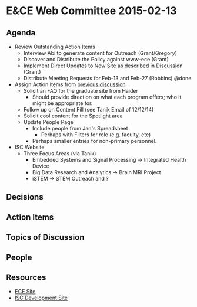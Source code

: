 # E&CE Web Committee 2015-02-13

## Agenda

* Review Outstanding Action Items
  - Interview Abi to generate content for Outreach (Grant/Gregory)
  - Discover and Distribute the Policy against www-ece (Grant)
  - Implement Direct Updates to New Site as described in Discussion (Grant)
  - Distribute Meeting Requests for Feb-13 and Feb-27 (Robbins) @done
* Assign Action Items from [previous discussion][3]
  - Solicit an FAQ for the graduate site from Haider
    + Should provide direction on what each program offers; who it might be appropriate for.
  - Follow up on Content Fill (see Tanik Email of 12/12/14)
  - Solicit cool content for the Spotlight area
  - Update People Page
    + Include people from Jan's Spreadsheet
      * Perhaps with Filters for role (e.g. faculty, etc)
    + Perhaps smaller entries for non-primary personnel.
* ISC Website
  - Three Focus Areas (via Tanik)
    + Embedded Systems and Signal Processing -> Integrated Health Device
    + Big Data Research and Analytics -> Brain MRI Project
    + iSTEM -> STEM Outreach and ?

## Decisions


## Action Items


## Topics of Discussion


## People


## Resources

* [ECE Site][1]
* [ISC Development Site][2]

[1]: https://www.uab.edu/engineering/ece/
[2]: https://wwwpj2.it.uab.edu/isc/
[3]: https://github.com/UAB-EnCE-Web/MeetingMinutes/blob/master/2015-01-23%209:00am.md
